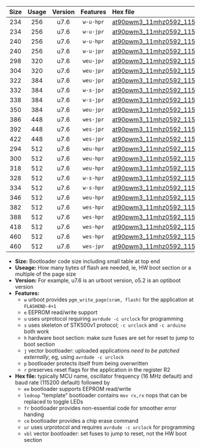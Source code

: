 |Size|Usage|Version|Features|Hex file|
|:-:|:-:|:-:|:-:|:--|
|234|256|u7.6|`w-u-hpr`|[at90pwm3_11mhz0592_115200bps_ur.hex](https://raw.githubusercontent.com/stefanrueger/urboot/main//at90pwm3_11mhz0592_115200bps_ur.hex)|
|234|256|u7.6|`w-u-jpr`|[at90pwm3_11mhz0592_115200bps_ur_vbl.hex](https://raw.githubusercontent.com/stefanrueger/urboot/main//at90pwm3_11mhz0592_115200bps_ur_vbl.hex)|
|240|256|u7.6|`w-u-hpr`|[at90pwm3_11mhz0592_115200bps_lednop_ur.hex](https://raw.githubusercontent.com/stefanrueger/urboot/main//at90pwm3_11mhz0592_115200bps_lednop_ur.hex)|
|240|256|u7.6|`w-u-jpr`|[at90pwm3_11mhz0592_115200bps_lednop_ur_vbl.hex](https://raw.githubusercontent.com/stefanrueger/urboot/main//at90pwm3_11mhz0592_115200bps_lednop_ur_vbl.hex)|
|298|320|u7.6|`weu-jpr`|[at90pwm3_11mhz0592_115200bps_ee_ur_vbl.hex](https://raw.githubusercontent.com/stefanrueger/urboot/main//at90pwm3_11mhz0592_115200bps_ee_ur_vbl.hex)|
|304|320|u7.6|`weu-jpr`|[at90pwm3_11mhz0592_115200bps_ee_lednop_ur_vbl.hex](https://raw.githubusercontent.com/stefanrueger/urboot/main//at90pwm3_11mhz0592_115200bps_ee_lednop_ur_vbl.hex)|
|322|384|u7.6|`weu-jpr`|[at90pwm3_11mhz0592_115200bps_ee_lednop_fr_ur_vbl.hex](https://raw.githubusercontent.com/stefanrueger/urboot/main//at90pwm3_11mhz0592_115200bps_ee_lednop_fr_ur_vbl.hex)|
|332|384|u7.6|`w-s-jpr`|[at90pwm3_11mhz0592_115200bps_vbl.hex](https://raw.githubusercontent.com/stefanrueger/urboot/main//at90pwm3_11mhz0592_115200bps_vbl.hex)|
|338|384|u7.6|`w-s-jpr`|[at90pwm3_11mhz0592_115200bps_lednop_vbl.hex](https://raw.githubusercontent.com/stefanrueger/urboot/main//at90pwm3_11mhz0592_115200bps_lednop_vbl.hex)|
|350|384|u7.6|`weu-jpr`|[at90pwm3_11mhz0592_115200bps_ee_lednop_fr_ce_ur_vbl.hex](https://raw.githubusercontent.com/stefanrueger/urboot/main//at90pwm3_11mhz0592_115200bps_ee_lednop_fr_ce_ur_vbl.hex)|
|386|448|u7.6|`wes-jpr`|[at90pwm3_11mhz0592_115200bps_ee_vbl.hex](https://raw.githubusercontent.com/stefanrueger/urboot/main//at90pwm3_11mhz0592_115200bps_ee_vbl.hex)|
|392|448|u7.6|`wes-jpr`|[at90pwm3_11mhz0592_115200bps_ee_lednop_vbl.hex](https://raw.githubusercontent.com/stefanrueger/urboot/main//at90pwm3_11mhz0592_115200bps_ee_lednop_vbl.hex)|
|422|448|u7.6|`wes-jpr`|[at90pwm3_11mhz0592_115200bps_ee_lednop_fr_vbl.hex](https://raw.githubusercontent.com/stefanrueger/urboot/main//at90pwm3_11mhz0592_115200bps_ee_lednop_fr_vbl.hex)|
|294|512|u7.6|`weu-hpr`|[at90pwm3_11mhz0592_115200bps_ee_ur.hex](https://raw.githubusercontent.com/stefanrueger/urboot/main//at90pwm3_11mhz0592_115200bps_ee_ur.hex)|
|300|512|u7.6|`weu-hpr`|[at90pwm3_11mhz0592_115200bps_ee_lednop_ur.hex](https://raw.githubusercontent.com/stefanrueger/urboot/main//at90pwm3_11mhz0592_115200bps_ee_lednop_ur.hex)|
|318|512|u7.6|`weu-hpr`|[at90pwm3_11mhz0592_115200bps_ee_lednop_fr_ur.hex](https://raw.githubusercontent.com/stefanrueger/urboot/main//at90pwm3_11mhz0592_115200bps_ee_lednop_fr_ur.hex)|
|328|512|u7.6|`w-s-hpr`|[at90pwm3_11mhz0592_115200bps.hex](https://raw.githubusercontent.com/stefanrueger/urboot/main//at90pwm3_11mhz0592_115200bps.hex)|
|334|512|u7.6|`w-s-hpr`|[at90pwm3_11mhz0592_115200bps_lednop.hex](https://raw.githubusercontent.com/stefanrueger/urboot/main//at90pwm3_11mhz0592_115200bps_lednop.hex)|
|346|512|u7.6|`weu-hpr`|[at90pwm3_11mhz0592_115200bps_ee_lednop_fr_ce_ur.hex](https://raw.githubusercontent.com/stefanrueger/urboot/main//at90pwm3_11mhz0592_115200bps_ee_lednop_fr_ce_ur.hex)|
|382|512|u7.6|`wes-hpr`|[at90pwm3_11mhz0592_115200bps_ee.hex](https://raw.githubusercontent.com/stefanrueger/urboot/main//at90pwm3_11mhz0592_115200bps_ee.hex)|
|388|512|u7.6|`wes-hpr`|[at90pwm3_11mhz0592_115200bps_ee_lednop.hex](https://raw.githubusercontent.com/stefanrueger/urboot/main//at90pwm3_11mhz0592_115200bps_ee_lednop.hex)|
|418|512|u7.6|`wes-hpr`|[at90pwm3_11mhz0592_115200bps_ee_lednop_fr.hex](https://raw.githubusercontent.com/stefanrueger/urboot/main//at90pwm3_11mhz0592_115200bps_ee_lednop_fr.hex)|
|460|512|u7.6|`wes-hpr`|[at90pwm3_11mhz0592_115200bps_ee_lednop_fr_ce.hex](https://raw.githubusercontent.com/stefanrueger/urboot/main//at90pwm3_11mhz0592_115200bps_ee_lednop_fr_ce.hex)|
|460|512|u7.6|`wes-jpr`|[at90pwm3_11mhz0592_115200bps_ee_lednop_fr_ce_vbl.hex](https://raw.githubusercontent.com/stefanrueger/urboot/main//at90pwm3_11mhz0592_115200bps_ee_lednop_fr_ce_vbl.hex)|

- **Size:** Bootloader code size including small table at top end
- **Useage:** How many bytes of flash are needed, ie, HW boot section or a multiple of the page size
- **Version:** For example, u7.6 is an urboot version, o5.2 is an optiboot version
- **Features:**
  + `w` urboot provides `pgm_write_page(sram, flash)` for the application at `FLASHEND-4+1`
  + `e` EEPROM read/write support
  + `u` uses urprotocol requiring `avrdude -c urclock` for programming
  + `s` uses skeleton of STK500v1 protocol; `-c urclock` and `-c arduino` both work
  + `h` hardware boot section: make sure fuses are set for reset to jump to boot section
  + `j` vector bootloader: uploaded applications *need to be patched externally*, eg, using `avrdude -c urclock`
  + `p` bootloader protects itself from being overwritten
  + `r` preserves reset flags for the application in the register R2
- **Hex file:** typically MCU name, oscillator frequency (16 MHz default) and baud rate (115200 default) followed by
  + `ee` bootloader supports EEPROM read/write
  + `lednop` "template" bootloader contains `mov rx,rx` nops that can be replaced to toggle LEDs
  + `fr` bootloader provides non-essential code for smoother error handing
  + `ce` bootloader provides a chip erase command
  + `ur` uses urprotocol and requires `avrdude -c urclock` for programming
  + `vbl` vector bootloader: set fuses to jump to reset, not the HW boot section
